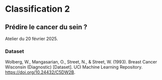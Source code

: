 # Classification 2

## Prédire le cancer du sein ?

Atelier du 20 février 2025.

### Dataset

Wolberg, W., Mangasarian, O., Street, N., & Street, W. (1993). Breast Cancer Wisconsin (Diagnostic) [Dataset]. UCI Machine Learning Repository. https://doi.org/10.24432/C5DW2B.